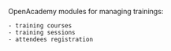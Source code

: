 OpenAcademy modules for managing trainings:

	- training courses
	- training sessions
	- attendees registration
